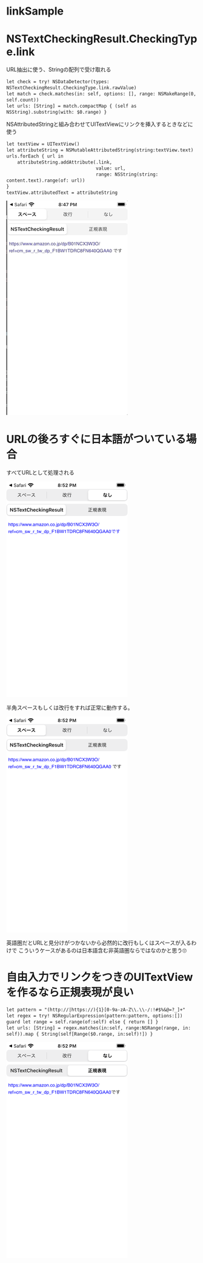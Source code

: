 # linkSample

# NSTextCheckingResult.CheckingType.link

URL抽出に使う、Stringの配列で受け取れる

```swift:実装例
let check = try! NSDataDetector(types: NSTextCheckingResult.CheckingType.link.rawValue)
let match = check.matches(in: self, options: [], range: NSMakeRange(0, self.count))
let urls: [String] = match.compactMap { (self as NSString).substring(with: $0.range) }
```

NSAttributedStringと組み合わせてUITextViewにリンクを挿入するときなどに使う

```swift:実装例
let textView = UITextView()
let attributeString = NSMutableAttributedString(string:textView.text)
urls.forEach { url in
    attributeString.addAttribute(.link,
                                 value: url,
                                 range: NSString(string: content.text).range(of: url))
}
textView.attributedText = attributeString
```

![standard.gif](capture/standard.gif)


# URLの後ろすぐに日本語がついている場合
すべてURLとして処理される

![none.png](capture/none.png)


半角スペースもしくは改行をすれば正常に動作する。

![space.png](capture/space.png)


英語圏だとURLと見分けがつかないから必然的に改行もしくはスペースが入るわけで
こういうケースがあるのは日本語含む非英語圏ならではなのかと思う🙄

# 自由入力でリンクをつきのUITextViewを作るなら正規表現が良い

```swift:実装例
let pattern = "(http://|https://){1}[0-9a-zA-Z\\.\\-/:!#$%&@=?_]+"
let regex = try! NSRegularExpression(pattern:pattern, options:[])
guard let range = self.range(of:self) else { return [] }
let urls: [String] = regex.matches(in:self, range:NSRange(range, in: self)).map { String(self[Range($0.range, in:self)!]) }
```

![regex.png](capture/regex.png)

